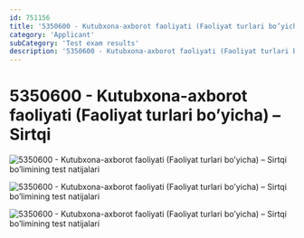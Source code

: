 ```yaml
---
id: 751156
title: '5350600 - Kutubxona-axborot faoliyati (Faoliyat turlari bo’yicha) – Sirtqi'
category: 'Applicant'
subCategory: 'Test exam results'
description: '5350600 - Kutubxona-axborot faoliyati (Faoliyat turlari bo’yicha) – Sirtqi bo’limining test natijalari'
---
```


# 5350600 - Kutubxona-axborot faoliyati (Faoliyat turlari bo’yicha) – Sirtqi

![5350600 - Kutubxona-axborot faoliyati (Faoliyat turlari bo’yicha) – Sirtqi bo’limining test natijalari](/page/751156/photo_2020-10-04_10-11-02-724x1024.jpg)

![5350600 - Kutubxona-axborot faoliyati (Faoliyat turlari bo’yicha) – Sirtqi bo’limining test natijalari](/page/751156/photo_2020-10-04_10-11-03-724x1024.jpg)

![5350600 - Kutubxona-axborot faoliyati (Faoliyat turlari bo’yicha) – Sirtqi bo’limining test natijalari](/page/751156/photo_2020-10-04_10-11-05-724x1024.jpg)
